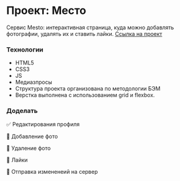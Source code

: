 # Проект: Место
Сервис Mesto: интерактивная страница, куда можно добавлять фотографии, удалять их и ставить лайки.
[Ссылка на проект](https://altwebga.github.io/mesto/)

### Технологии

* HTML5
* CSS3
* JS
* Медиазпросы
* Структура проекта организована по методологии БЭМ
* Верстка выполнена с использованием grid и flexbox.

### Доделать

:white_check_mark: Редактирования профиля

:black_square_button: Добавление фото

:black_square_button: Удаление фото

:black_square_button: Лайки

:black_square_button: Отправка измененеий на сервер